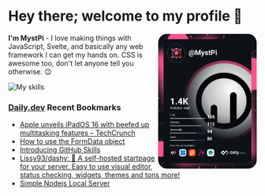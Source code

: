 # Hey there; welcome to my profile 👋

<a href="https://app.daily.dev/MystPi"><img src="https://github.com/MystPi/MystPi/blob/main/devcard.svg" width="200" alt="MystPi's Dev Card" align="right"/></a>

**I'm MystPi** - I love making things with JavaScript, Svelte, and basically any web framework I can get my hands on. CSS is awesome too, don't let anyone tell you otherwise. 😉

![My skills](https://skillicons.dev/icons?i=svelte,js,html,css,py,ruby,react,tailwind)

### [Daily.dev](https://daily.dev) Recent Bookmarks
<!-- daily.dev BOOKMARKS:START -->
- [Apple unveils iPadOS 16 with beefed up multitasking features – TechCrunch](https://app.daily.dev/posts/p3tFVcHtg?utm_source=rss&utm_medium=bookmarks&utm_campaign=Itr6mLfRdMms0HCyePtl9)
- [How to use the FormData object](https://app.daily.dev/posts/Ki-rCHy6K?utm_source=rss&utm_medium=bookmarks&utm_campaign=Itr6mLfRdMms0HCyePtl9)
- [Introducing GitHub Skills](https://app.daily.dev/posts/Lx1zkPi11?utm_source=rss&utm_medium=bookmarks&utm_campaign=Itr6mLfRdMms0HCyePtl9)
- [Lissy93/dashy: 🚀 A self-hosted startpage for your server. Easy to use visual editor, status checking, widgets, themes and tons more!](https://app.daily.dev/posts/lrfRHk6Oo?utm_source=rss&utm_medium=bookmarks&utm_campaign=Itr6mLfRdMms0HCyePtl9)
- [Simple Nodejs Local Server](https://app.daily.dev/posts/yt3RXFnQc?utm_source=rss&utm_medium=bookmarks&utm_campaign=Itr6mLfRdMms0HCyePtl9)
<!-- daily.dev BOOKMARKS:END -->

